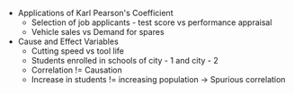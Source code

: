 
- Applications of Karl Pearson's Coefficient
	- Selection of job applicants - test score vs performance appraisal
	- Vehicle sales vs Demand for spares
- Cause and Effect Variables
	- Cutting speed vs tool life
	- Students enrolled in schools of city - 1 and city - 2
	- Correlation != Causation
	- Increase in students != increasing population -> Spurious correlation
